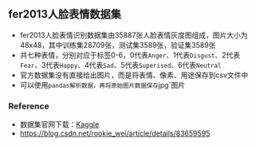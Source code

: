 ## fer2013人脸表情数据集

- fer2013人脸表情识别数据集由35887张人脸表情灰度图组成，图片大小为48x48，其中训练集28709张，测试集3589张，验证集3589张
- 共七种表情，分别对应于标签0-6，0代表`Anger`、1代表`Disgust`、2代表`Fear`、3代表`Happy`、4代表`Sad`、5代表`Superised`、6代表`Neutral`
- 官方数据集没有直接给出图片，而是将表情、像素、用途保存到csv文件中
- 可以使用`pandas解析数据，再将原始图片数据保存`jpg`图片

### Reference

- 数据集官网下载：[Kaggle](<https://www.kaggle.com/c/challenges-in-representation-learning-facial-expression-recognition-challenge/data>)
- <https://blog.csdn.net/rookie_wei/article/details/83659595>